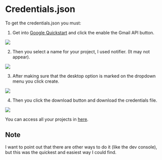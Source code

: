 # Credentials.json

To get the credentials.json you must:
1. Get into [Google Quickstart](https://developers.google.com/gmail/api/quickstart/nodejs) and click the enable the Gmail API button.

![](https://i.imgur.com/hdDkz16.png=x500)

2. Then you select a name for your project, I used notifier. \(It may not appear\).

![](https://i.imgur.com/Nelt6Lc.png=x500)

3. After making sure that the desktop option is marked on the dropdown menu you click create.

![](https://i.imgur.com/4d1HDoJ.png=x500)

4. Then you click the download button and download the credentials file.

![](https://i.imgur.com/fmtFGLF.png=x500)

You can access all your projects in [here](https://console.developers.google.com/?authuser=0).

## Note
I want to point out that there are other ways to do it (like the dev console), but this was the quickest and easiest way I could find.